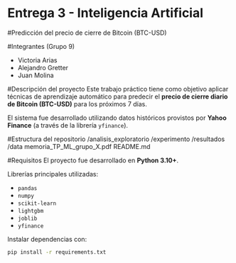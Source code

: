 # Entrega 3 - Inteligencia Artificial  
#Predicción del precio de cierre de Bitcoin (BTC-USD)

#Integrantes (Grupo 9)
- Victoria Arias  
- Alejandro Gretter  
- Juan Molina  


#Descripción del proyecto
Este trabajo práctico tiene como objetivo aplicar técnicas de aprendizaje automático para predecir el **precio de cierre diario de Bitcoin (BTC-USD)** para los próximos 7 días.  

El sistema fue desarrollado utilizando datos históricos provistos por **Yahoo Finance** (a través de la librería `yfinance`).  

#Estructura del repositorio
/analisis_exploratorio 
/experimento 
/resultados 
/data 
memoria_TP_ML_grupo_X.pdf 
README.md

#Requisitos
El proyecto fue desarrollado en **Python 3.10+**.  

Librerías principales utilizadas:
- `pandas`
- `numpy`
- `scikit-learn`
- `lightgbm`
- `joblib`
- `yfinance`

Instalar dependencias con:  
```bash
pip install -r requirements.txt
